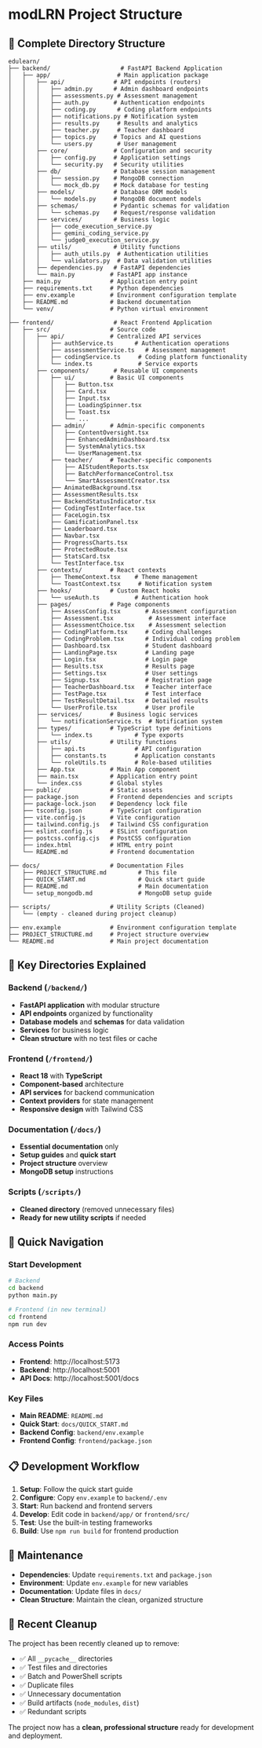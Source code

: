 # modLRN Project Structure

## 📁 Complete Directory Structure

```
edulearn/
├── backend/                    # FastAPI Backend Application
│   ├── app/                   # Main application package
│   │   ├── api/              # API endpoints (routers)
│   │   │   ├── admin.py      # Admin dashboard endpoints
│   │   │   ├── assessments.py # Assessment management
│   │   │   ├── auth.py       # Authentication endpoints
│   │   │   ├── coding.py      # Coding platform endpoints
│   │   │   ├── notifications.py # Notification system
│   │   │   ├── results.py     # Results and analytics
│   │   │   ├── teacher.py     # Teacher dashboard
│   │   │   ├── topics.py     # Topics and AI questions
│   │   │   └── users.py       # User management
│   │   ├── core/             # Configuration and security
│   │   │   ├── config.py     # Application settings
│   │   │   └── security.py   # Security utilities
│   │   ├── db/               # Database session management
│   │   │   ├── session.py    # MongoDB connection
│   │   │   └── mock_db.py    # Mock database for testing
│   │   ├── models/           # Database ORM models
│   │   │   └── models.py     # MongoDB document models
│   │   ├── schemas/          # Pydantic schemas for validation
│   │   │   └── schemas.py    # Request/response validation
│   │   ├── services/         # Business logic
│   │   │   ├── code_execution_service.py
│   │   │   ├── gemini_coding_service.py
│   │   │   └── judge0_execution_service.py
│   │   ├── utils/            # Utility functions
│   │   │   ├── auth_utils.py  # Authentication utilities
│   │   │   └── validators.py  # Data validation utilities
│   │   ├── dependencies.py   # FastAPI dependencies
│   │   └── main.py          # FastAPI app instance
│   ├── main.py              # Application entry point
│   ├── requirements.txt     # Python dependencies
│   ├── env.example          # Environment configuration template
│   ├── README.md            # Backend documentation
│   └── venv/                # Python virtual environment
│
├── frontend/                 # React Frontend Application
│   ├── src/                 # Source code
│   │   ├── api/             # Centralized API services
│   │   │   ├── authService.ts      # Authentication operations
│   │   │   ├── assessmentService.ts   # Assessment management
│   │   │   ├── codingService.ts     # Coding platform functionality
│   │   │   └── index.ts             # Service exports
│   │   ├── components/       # Reusable UI components
│   │   │   ├── ui/          # Basic UI components
│   │   │   │   ├── Button.tsx
│   │   │   │   ├── Card.tsx
│   │   │   │   ├── Input.tsx
│   │   │   │   ├── LoadingSpinner.tsx
│   │   │   │   ├── Toast.tsx
│   │   │   │   └── ...
│   │   │   ├── admin/       # Admin-specific components
│   │   │   │   ├── ContentOversight.tsx
│   │   │   │   ├── EnhancedAdminDashboard.tsx
│   │   │   │   ├── SystemAnalytics.tsx
│   │   │   │   └── UserManagement.tsx
│   │   │   ├── teacher/     # Teacher-specific components
│   │   │   │   ├── AIStudentReports.tsx
│   │   │   │   ├── BatchPerformanceControl.tsx
│   │   │   │   └── SmartAssessmentCreator.tsx
│   │   │   ├── AnimatedBackground.tsx
│   │   │   ├── AssessmentResults.tsx
│   │   │   ├── BackendStatusIndicator.tsx
│   │   │   ├── CodingTestInterface.tsx
│   │   │   ├── FaceLogin.tsx
│   │   │   ├── GamificationPanel.tsx
│   │   │   ├── Leaderboard.tsx
│   │   │   ├── Navbar.tsx
│   │   │   ├── ProgressCharts.tsx
│   │   │   ├── ProtectedRoute.tsx
│   │   │   ├── StatsCard.tsx
│   │   │   └── TestInterface.tsx
│   │   ├── contexts/        # React contexts
│   │   │   ├── ThemeContext.tsx    # Theme management
│   │   │   └── ToastContext.tsx     # Notification system
│   │   ├── hooks/           # Custom React hooks
│   │   │   └── useAuth.ts          # Authentication hook
│   │   ├── pages/           # Page components
│   │   │   ├── AssessConfig.tsx       # Assessment configuration
│   │   │   ├── Assessment.tsx          # Assessment interface
│   │   │   ├── AssessmentChoice.tsx    # Assessment selection
│   │   │   ├── CodingPlatform.tsx     # Coding challenges
│   │   │   ├── CodingProblem.tsx      # Individual coding problem
│   │   │   ├── Dashboard.tsx          # Student dashboard
│   │   │   ├── LandingPage.tsx        # Landing page
│   │   │   ├── Login.tsx              # Login page
│   │   │   ├── Results.tsx            # Results page
│   │   │   ├── Settings.tsx           # User settings
│   │   │   ├── Signup.tsx             # Registration page
│   │   │   ├── TeacherDashboard.tsx   # Teacher interface
│   │   │   ├── TestPage.tsx           # Test interface
│   │   │   ├── TestResultDetail.tsx   # Detailed results
│   │   │   └── UserProfile.tsx        # User profile
│   │   ├── services/        # Business logic services
│   │   │   └── notificationService.ts  # Notification system
│   │   ├── types/           # TypeScript type definitions
│   │   │   └── index.ts            # Type exports
│   │   ├── utils/           # Utility functions
│   │   │   ├── api.ts              # API configuration
│   │   │   ├── constants.ts        # Application constants
│   │   │   └── roleUtils.ts        # Role-based utilities
│   │   ├── App.tsx          # Main App component
│   │   ├── main.tsx         # Application entry point
│   │   └── index.css        # Global styles
│   ├── public/              # Static assets
│   ├── package.json         # Frontend dependencies and scripts
│   ├── package-lock.json    # Dependency lock file
│   ├── tsconfig.json        # TypeScript configuration
│   ├── vite.config.js       # Vite configuration
│   ├── tailwind.config.js   # Tailwind CSS configuration
│   ├── eslint.config.js     # ESLint configuration
│   ├── postcss.config.cjs   # PostCSS configuration
│   ├── index.html           # HTML entry point
│   └── README.md            # Frontend documentation
│
├── docs/                    # Documentation Files
│   ├── PROJECT_STRUCTURE.md         # This file
│   ├── QUICK_START.md               # Quick start guide
│   ├── README.md                    # Main documentation
│   └── setup_mongodb.md             # MongoDB setup guide
│
├── scripts/                 # Utility Scripts (Cleaned)
│   └── (empty - cleaned during project cleanup)
│
├── env.example              # Environment configuration template
├── PROJECT_STRUCTURE.md     # Project structure overview
└── README.md                # Main project documentation
```

## 🎯 Key Directories Explained

### Backend (`/backend/`)
- **FastAPI application** with modular structure
- **API endpoints** organized by functionality
- **Database models** and **schemas** for data validation
- **Services** for business logic
- **Clean structure** with no test files or cache

### Frontend (`/frontend/`)
- **React 18** with **TypeScript**
- **Component-based** architecture
- **API services** for backend communication
- **Context providers** for state management
- **Responsive design** with Tailwind CSS

### Documentation (`/docs/`)
- **Essential documentation** only
- **Setup guides** and **quick start**
- **Project structure** overview
- **MongoDB setup** instructions

### Scripts (`/scripts/`)
- **Cleaned directory** (removed unnecessary files)
- **Ready for new utility scripts** if needed

## 🚀 Quick Navigation

### Start Development
```bash
# Backend
cd backend
python main.py

# Frontend (in new terminal)
cd frontend
npm run dev
```

### Access Points
- **Frontend**: http://localhost:5173
- **Backend**: http://localhost:5001
- **API Docs**: http://localhost:5001/docs

### Key Files
- **Main README**: `README.md`
- **Quick Start**: `docs/QUICK_START.md`
- **Backend Config**: `backend/env.example`
- **Frontend Config**: `frontend/package.json`

## 📋 Development Workflow

1. **Setup**: Follow the quick start guide
2. **Configure**: Copy `env.example` to `backend/.env`
3. **Start**: Run backend and frontend servers
4. **Develop**: Edit code in `backend/app/` or `frontend/src/`
5. **Test**: Use the built-in testing frameworks
6. **Build**: Use `npm run build` for frontend production

## 🔧 Maintenance

- **Dependencies**: Update `requirements.txt` and `package.json`
- **Environment**: Update `env.example` for new variables
- **Documentation**: Update files in `docs/`
- **Clean Structure**: Maintain the clean, organized structure

## 🧹 Recent Cleanup

The project has been recently cleaned up to remove:
- ✅ All `__pycache__` directories
- ✅ Test files and directories
- ✅ Batch and PowerShell scripts
- ✅ Duplicate files
- ✅ Unnecessary documentation
- ✅ Build artifacts (`node_modules`, `dist`)
- ✅ Redundant scripts

The project now has a **clean, professional structure** ready for development and deployment.